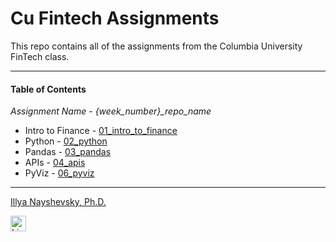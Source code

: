 # Cu Fintech Assignments
This repo contains all of the assignments from the Columbia University FinTech class.

---

#### Table of Contents

*Assignment Name* - *{week_number}_repo_name*


* Intro to Finance - [01_intro_to_finance](https://github.com/illyanyc/cu_fintech_assignments/tree/main/01_intro_to_finance)
* Python - [02_python](https://github.com/illyanyc/cu_fintech_assignments/tree/main/02_python)
* Pandas - [03_pandas](https://github.com/illyanyc/cu_fintech_assignments/tree/main/03_pandas)
* APIs - [04_apis](https://github.com/illyanyc/cu_fintech_assignments/tree/main/04_apis)
* PyViz - [06_pyviz](https://github.com/illyanyc/cu_fintech_assignments/tree/main/06_piviz)


---
[Illya Nayshevsky, Ph.D.](illya.n@me.com) <br>

[<img src="https://cdn2.auth0.com/docs/media/connections/linkedin.png" alt="LinkedIn -  Illya Nayshevsky" width=25/>](https://www.linkedin.com/in/illyanayshevskyy/)